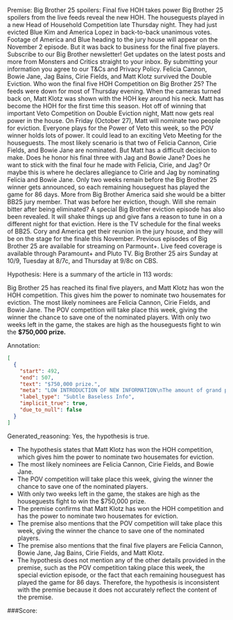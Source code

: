 
Premise:
Big Brother 25 spoilers: Final five HOH takes power
Big Brother 25 spoilers from the live feeds reveal the new HOH.
The houseguests played in a new Head of Household Competition late Thursday night.
They had just evicted Blue Kim and America Lopez in back-to-back unanimous votes.
Footage of America and Blue heading to the jury house will appear on the November 2 episode.
But it was back to business for the final five players.
Subscribe to our Big Brother newsletter!
Get updates on the latest posts and more from Monsters and Critics straight to your inbox.
By submitting your information you agree to our T&Cs and Privacy Policy.
Felicia Cannon, Bowie Jane, Jag Bains, Cirie Fields, and Matt Klotz survived the Double Eviction.
Who won the final five HOH Competition on Big Brother 25?
The feeds were down for most of Thursday evening.
When the cameras turned back on, Matt Klotz was shown with the HOH key around his neck.
Matt has become the HOH for the first time this season.
Hot off of winning that important Veto Competition on Double Eviction night, Matt now gets real power in the house.
On Friday (October 27), Matt will nominate two people for eviction.
Everyone plays for the Power of Veto this week, so the POV winner holds lots of power. It could lead to an exciting Veto Meeting for the houseguests.
The most likely scenario is that two of Felicia Cannon, Cirie Fields, and Bowie Jane are nominated.
But Matt has a difficult decision to make. Does he honor his final three with Jag and Bowie Jane?
Does he want to stick with the final four he made with Felicia, Cirie, and Jag?
Or maybe this is where he declares allegiance to Cirie and Jag by nominating Felicia and Bowie Jane.
Only two weeks remain before the Big Brother 25 winner gets announced, so each remaining houseguest has played the game for 86 days.
More from Big Brother
America said she would be a bitter BB25 jury member. That was before her eviction, though. Will she remain bitter after being eliminated?
A special Big Brother eviction episode has also been revealed. It will shake things up and give fans a reason to tune in on a different night for that eviction.
Here is the TV schedule for the final weeks of BB25.
Cory and America get their reunion in the jury house, and they will be on the stage for the finale this November.
Previous episodes of Big Brother 25 are available for streaming on Parmount+.
Live feed coverage is available through Paramount+ and Pluto TV.
Big Brother 25 airs Sunday at 10/9, Tuesday at 8/7c, and Thursday at 9/8c on CBS.

Hypothesis:
Here is a summary of the article in 113 words:

Big Brother 25 has reached its final five players, and Matt Klotz has won the HOH competition. This gives him the power to nominate two housemates for eviction. The most likely nominees are Felicia Cannon, Cirie Fields, and Bowie Jane. The POV competition will take place this week, giving the winner the chance to save one of the nominated players. With only two weeks left in the game, the stakes are high as the houseguests fight to win the **$750,000 prize.**

Annotation:
```json
[
  {
    "start": 492,
    "end": 507,
    "text": "$750,000 prize.",
    "meta": "LOW INTRODUCTION OF NEW INFORMATION\nThe amount of grand prize was not specified in the source content.",
    "label_type": "Subtle Baseless Info",
    "implicit_true": true,
    "due_to_null": false
  }
]
```

Generated_reasoning:
Yes, the hypothesis is true. 
- The hypothesis states that Matt Klotz has won the HOH competition, which gives him the power to nominate two housemates for eviction. 
- The most likely nominees are Felicia Cannon, Cirie Fields, and Bowie Jane. 
- The POV competition will take place this week, giving the winner the chance to save one of the nominated players. 
- With only two weeks left in the game, the stakes are high as the houseguests fight to win the $750,000 prize. 
- The premise confirms that Matt Klotz has won the HOH competition and has the power to nominate two housemates for eviction. 
- The premise also mentions that the POV competition will take place this week, giving the winner the chance to save one of the nominated players. 
- The premise also mentions that the final five players are Felicia Cannon, Bowie Jane, Jag Bains, Cirie Fields, and Matt Klotz. 
- The hypothesis does not mention any of the other details provided in the premise, such as the POV competition taking place this week, the special eviction episode, or the fact that each remaining houseguest has played the game for 86 days. Therefore, the hypothesis is inconsistent with the premise because it does not accurately reflect the content of the premise.

###Score:
